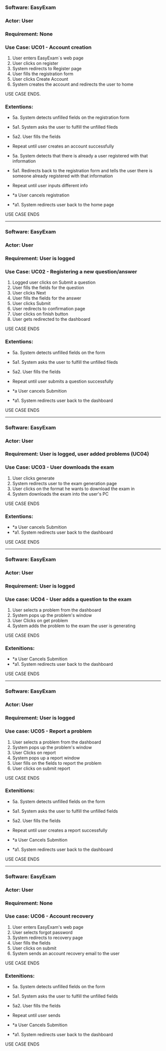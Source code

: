 ### Software: EasyExam
### Actor: User
### Requirement: None
### Use Case: UC01 - Account creation

1. User enters EasyExam´s web page
2. User clicks on register
3. System redirects to Register page
4. User fills the registration form
5. User clicks Create Account
6. System creates the account and redirects the user to home

USE CASE ENDS.

### Extentions:
- 5a. System detects unfilled fields on the registration form
- 5a1.  System asks the user to fulfill the unfilled fileds
- 5a2. User fills the fields
- Repeat until user creates an account successfully 


- 5a. System detects that there is already a user registered with that information
- 5a1. Redirects back to the registration form and tells the user there is someone already registered with that information
- Repeat until user inputs different info


- *a User cancels registration
- *a1. System redirects user back to the home page

USE CASE ENDS

-----------------------------------------------------------------------------------

### Software: EasyExam
### Actor: User
### Requirement: User is logged
### Use Case: UC02 - Registering a new question/answer

1. Logged user clicks on Submit a question
2. User fills the fields for the question
3. User clicks Next
4. User fills the fields for the answer
5. User clicks Submit
6. User redirects to confirmation page
7. User clicks on finish button
8. User gets redirected to the dashboard

USE CASE ENDS

### Extentions: 
- 5a. System detects unfilled fields on the form
- 5a1.  System asks the user to fulfill the unfilled fileds
- 5a2. User fills the fields
- Repeat until user submits a question successfully

- *a User cancels Submition
- *a1. System redirects user back to the dashboard

USE CASE ENDS

-----------------------------------------------------------------------------------

### Software: EasyExam
### Actor: User
### Requirement: User is logged, user added problems (UC04)
### Use Case: UC03 - User downloads the exam

1. User clicks generate
2. System redirects user to the exam generation page
3. User clicks on the format he wants to download the exam in 
4. System downloads the exam into the user's PC

USE CASE ENDS

### Extentions: 
- *a User cancels Submition
- *a1. System redirects user back to the dashboard

USE CASE ENDS

-----------------------------------------------------------------------------------

### Software: EasyExam
### Actor: User
### Requirement: User is logged
### Use case: UC04 - User adds a question to the exam

1. User selects a problem from the dashboard
2. System pops up the problem's window
3. User Clicks on get problem 
4. System adds the problem to the exam the user is generating

USE CASE ENDS

### Extenitions:
- *a User Cancels Submition
- *a1. System redirects user back to the dashboard

USE CASE ENDS

-----------------------------------------------------------------------------------

### Software: EasyExam
### Actor: User
### Requirement: User is logged
### Use case: UC05 - Report a problem

1. User selects a problem from the dashboard
2. System pops up the problem's window
3. User Clicks on report
4. System pops up a report window
5. User fills on the fields to report the problem
6. User clicks on submit report

USE CASE ENDS

### Extenitions:
- 5a. System detects unfilled fields on the form
- 5a1.  System asks the user to fulfill the unfilled fields
- 5a2. User fills the fields
- Repeat until user creates a report successfully

- *a User Cancels Submition
- *a1. System redirects user back to the dashboard

USE CASE ENDS

-----------------------------------------------------------------------------------

### Software: EasyExam
### Actor: User
### Requirement: None
### Use case: UC06 - Account recovery

1. User enters EasyExam's web page
2. User selects forgot password
3. System redirects to recovery page
4. User fills the fields 
5. User clicks on submit
6. System sends an account recovery email to the user

USE CASE ENDS

### Extenitions:
- 5a. System detects unfilled fields on the form
- 5a1.  System asks the user to fulfill the unfilled fields
- 5a2. User fills the fields
- Repeat until user sends  

- *a User Cancels Submition
- *a1. System redirects user back to the dashboard

USE CASE ENDS
